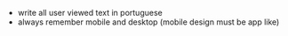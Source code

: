 - write all user viewed text in portuguese
- always remember mobile and desktop (mobile design must be app like)
